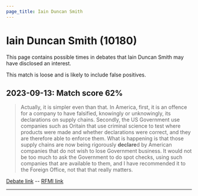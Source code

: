 ```yaml
---
page_title: Iain Duncan Smith
---
```


# Iain Duncan Smith  (10180)

This page contains possible times in debates that Iain Duncan Smith may have disclosed an interest.

This match is loose and is likely to include false positives. 



## 2023-09-13: Match score 62%

>Actually, it is simpler even than that. In America, first, it is an offence for a company to have falsified, knowingly or unknowingly, its declarations on supply chains. Secondly, the US Government use companies such as Oritain that use criminal science to test where products were made and whether declarations were correct, and they are therefore able to enforce them. What is happening is that those supply chains are now being rigorously **declare**d by American companies that do not wish to lose Government business. It would not be too much to ask the Government to do spot checks, using such companies that are available to them, and I have recommended it to the Foreign Office, not that that really matters.

[Debate link](https://www.theyworkforyou.com/debates/?id=2023-09-13b.929.0)  --  [RFMI link](https://www.theyworkforyou.com/mp/10180/register)


---

